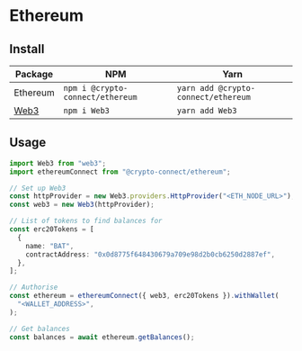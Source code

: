 # Ethereum

## Install

| Package                                     | NPM                              | Yarn                                |
| ------------------------------------------- | -------------------------------- | ----------------------------------- |
| Ethereum                                    | `npm i @crypto-connect/ethereum` | `yarn add @crypto-connect/ethereum` |
| [Web3](https://github.com/ethereum/web3.js) | `npm i Web3`                     | `yarn add Web3`                     |

## Usage

```ts
import Web3 from "web3";
import ethereumConnect from "@crypto-connect/ethereum";

// Set up Web3
const httpProvider = new Web3.providers.HttpProvider("<ETH_NODE_URL>");
const web3 = new Web3(httpProvider);

// List of tokens to find balances for
const erc20Tokens = [
  {
    name: "BAT",
    contractAddress: "0x0d8775f648430679a709e98d2b0cb6250d2887ef",
  },
];

// Authorise
const ethereum = ethereumConnect({ web3, erc20Tokens }).withWallet(
  "<WALLET_ADDRESS>",
);

// Get balances
const balances = await ethereum.getBalances();
```
